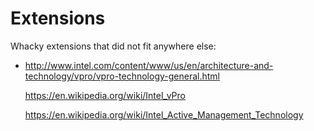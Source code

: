 # Extensions

Whacky extensions that did not fit anywhere else:

-   <http://www.intel.com/content/www/us/en/architecture-and-technology/vpro/vpro-technology-general.html>

    <https://en.wikipedia.org/wiki/Intel_vPro>

    <https://en.wikipedia.org/wiki/Intel_Active_Management_Technology>
